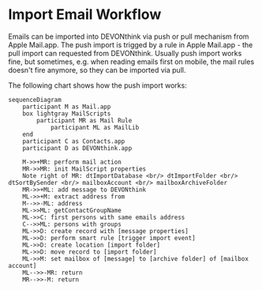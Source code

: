 # Import Email Workflow

Emails can be imported into DEVONthink via push or pull mechanism from Apple Mail.app. The push import is trigged by a rule in Apple Mail.app - the pull import can requested from DEVONthink. Usually push import works fine, but sometimes, e.g. when reading emails first on mobile, the mail rules doesn't fire anymore, so they can be imported via pull. 

The following chart shows how the push import works:

<script>
let config = {theme: 'forest',
'themeVariables': {
      'primaryColor': "#ffcccc",
      'secondaryColor': "#fff0cc",
      'tertiaryColor': "#fff0f0" }
};
let config2 = {'sequence': {'noteAlign': 'left'} 
mermaid.initialize(config2)
</script>

```mermaid 
sequenceDiagram
	participant M as Mail.app
	box lightgray MailScripts
	    participant MR as Mail Rule
    		participant ML as MailLib 
	end
	participant C as Contacts.app
    participant D as DEVONthink.app
	
	M->>+MR: perform mail action
	MR->>MR: init MailScript properties
	Note right of MR: dtImportDatabase <br/> dtImportFolder <br/> dtSortBySender <br/> mailboxAccount <br/> mailboxArchiveFolder
	MR->>+ML: add message to DEVONthink
	ML->>+M: extract address from
	M-->>-ML: address
	ML->>ML: getContactGroupName
	ML->>C: first persons with same emails address
	C-->>ML: persons with groups
	ML->>D: create record with [message properties]
	ML->>D: perform smart rule [trigger import event]
	ML->>D: create location [import folder]
	ML->>D: move record to [import folder]
	ML->>M: set mailbox of [message] to [archive folder] of [mailbox account]
	ML-->>-MR: return
	MR-->>-M: return
	
```